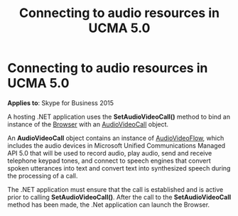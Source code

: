 ﻿---
title: Connecting to audio resources in UCMA 5.0
TOCTitle: Connecting to audio resources in UCMA 5.0
ms:assetid: 8da6dc06-69b0-4e7c-b42e-1011cad4223f
ms:mtpsurl: https://msdn.microsoft.com/library/Dn466126(v=office.16)
ms:contentKeyID: 65240067
ms.date: 07/27/2015
mtps_version: v=office.16
---

# Connecting to audio resources in UCMA 5.0

**Applies to**: Skype for Business 2015

A hosting .NET application uses the **SetAudioVideoCall()** method to bind an instance of the [Browser](https://docs.microsoft.com/dotnet/api/microsoft.rtc.collaboration.audiovideo.voicexml.browser?view=ucma-voice) with an [AudioVideoCall](https://docs.microsoft.com/dotnet/api/microsoft.rtc.collaboration.audiovideo.audiovideocall?view=ucma-api) object.

An **AudioVideoCall** object contains an instance of [AudioVideoFlow](https://docs.microsoft.com/dotnet/api/microsoft.rtc.collaboration.audiovideo.audiovideoflow?view=ucma-api), which includes the audio devices in Microsoft Unified Communications Managed API 5.0 that will be used to record audio, play audio, send and receive telephone keypad tones, and connect to speech engines that convert spoken utterances into text and convert text into synthesized speech during the processing of a call. 

The .NET application must ensure that the call is established and is active prior to calling **SetAudioVideoCall()**. After the call to the **SetAudioVideoCall** method has been made, the .Net application can launch the Browser.

